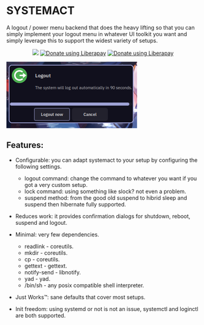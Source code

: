 # SYSTEMACT

A logout / power menu backend that does the heavy lifting so that you can simply implement your
logout menu in whatever UI toolkit you want and simply leverage this to support the widest variety
of setups.

<p align="center">
<a href="./LICENSE"><img src="https://img.shields.io/badge/license-GPL--2.0--or--later-green.svg"></a>
<a href="https://liberapay.com/eylles/donate"><img alt="Donate using Liberapay" src="https://img.shields.io/liberapay/receives/eylles.svg?logo=liberapay"></a>
<a href="https://liberapay.com/eylles/donate"><img alt="Donate using Liberapay" src="https://img.shields.io/liberapay/patrons/eylles.svg?logo=liberapay"></a>
</p>

![dialog screenshot](dialog.png)

## Features:

- Configurable: you can adapt systemact to your setup by configuring the following settings.
  - logout command: change the command to whatever you want if you got a very custom setup.
  - lock command: using something like slock? not even a problem.
  - suspend method: from the good old suspend to hibrid sleep and suspend then hibernate fully
    supported.

- Reduces work: it provides confirmation dialogs for shutdown, reboot, suspend and logout.

- Minimal: very few dependencies.
  - readlink    - coreutils.
  - mkdir       - coreutils.
  - cp          - coreutils.
  - gettext     - gettext.
  - notify-send - libnotify.
  - yad         - yad.
  - /bin/sh     - any posix compatible shell interpreter.

- Just Works™: sane defaults that cover most setups.

- Init freedom: using systemd or not is not an issue, systemctl and loginctl are both supported.
